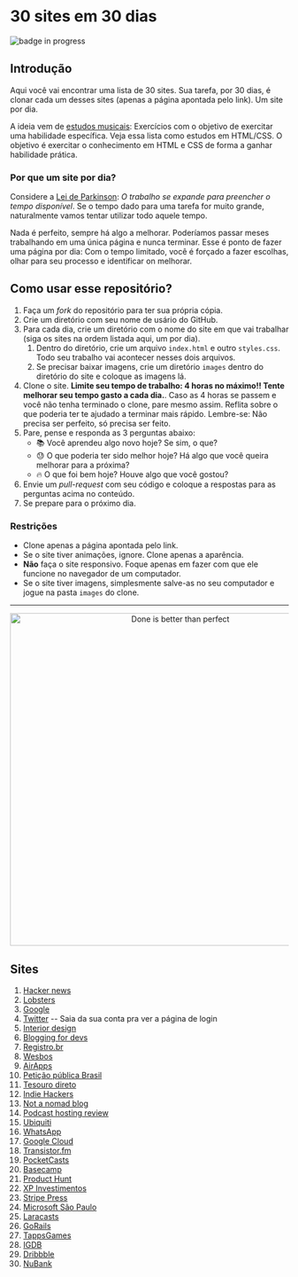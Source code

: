 # 30 sites em 30 dias

![badge in progress](https://img.shields.io/badge/status-done-success)

## Introdução

Aqui você vai encontrar uma lista de 30 sites. Sua tarefa, por 30 dias, é clonar cada um desses sites (apenas a página apontada pelo link). Um site por dia.

A ideia vem de [estudos musicais](https://pt.wikipedia.org/wiki/Estudo_(m%C3%BAsica)): Exercícios com o objetivo de exercitar uma habilidade específica.
Veja essa lista como estudos em HTML/CSS. O objetivo é exercitar o conhecimento em HTML e CSS de forma a ganhar habilidade prática.

### Por que um site por dia?

Considere a [Lei de Parkinson](https://pt.wikipedia.org/wiki/Lei_de_Parkinson): _O trabalho se expande para preencher o tempo disponível_. Se o tempo dado para uma tarefa for muito grande, naturalmente vamos tentar utilizar todo aquele tempo.

Nada é perfeito, sempre há algo a melhorar. Poderíamos passar meses trabalhando em uma única página e nunca terminar.
Esse é ponto de fazer uma página por dia: Com o tempo limitado, você é forçado a fazer escolhas, olhar para seu processo e identificar on melhorar.

## Como usar esse repositório?

1. Faça um _fork_ do repositório para ter sua própria cópia.
2. Crie um diretório com seu nome de usário do GitHub.
2. Para cada dia, crie um diretório com o nome do site em que vai trabalhar (siga os sites na ordem listada aqui, um por dia).
    1. Dentro do diretório, crie um arquivo `index.html` e outro `styles.css`. Todo seu trabalho vai acontecer nesses dois arquivos.
    1. Se precisar baixar imagens, crie um diretório `images` dentro do diretório do site e coloque as imagens lá.
4. Clone o site. **Limite seu tempo de trabalho: 4 horas no máximo!! Tente melhorar seu tempo gasto a cada dia.**. Caso as 4 horas se passem e você não tenha terminado o clone, pare mesmo assim. Reflita sobre o que poderia ter te ajudado a terminar mais rápido. Lembre-se: Não precisa ser perfeito, só precisa ser feito.
5. Pare, pense e responda as 3 perguntas abaixo:
    - 📚 Você aprendeu algo novo hoje? Se sim, o que?
    - 😓 O que poderia ter sido melhor hoje? Há algo que você queira melhorar para a próxima?
    - 🔥 O que foi bem hoje? Houve algo que você gostou?
6. Envie um _pull-request_ com seu código e coloque a respostas para as perguntas acima no conteúdo.
7. Se prepare para o próximo dia.

### Restrições

- Clone apenas a página apontada pelo link.
- Se o site tiver animações, ignore. Clone apenas a aparência.
- **Não** faça o site responsivo. Foque apenas em fazer com que ele funcione no navegador de um computador.
- Se o site tiver imagens, simplesmente salve-as no seu computador e jogue na pasta `images` do clone.

---

<p align="center">
    <img align="center" src="https://adamstacoviak.com/uploads/2012/02/done-is-better-than-perfect.png" width="600" alt="Done is better than perfect"/>
</p>

## Sites

1. [Hacker news](https://news.ycombinator.com/)
1. [Lobsters](https://lobste.rs/)
1. [Google](https://www.google.com/)
1. [Twitter](https://twitter.com/) -- Saia da sua conta pra ver a página de login
1. [Interior design](https://dribbble.com/shots/11998478-Decoore-Interior-Mobile-Concept)
1. [Blogging for devs](https://bloggingfordevs.com/blog/)
1. [Registro.br](https://registro.br/)
1. [Wesbos](https://wesbos.com/)
1. [AirApps](https://airapps.co/)
1. [Petição pública Brasil](https://peticaopublica.com.br/default.aspx)
1. [Tesouro direto](https://www.tesourodireto.com.br/)
1. [Indie Hackers](https://www.indiehackers.com/)
1. [Not a nomad blog](https://notanomadblog.com/categories/photography/)
1. [Podcast hosting review](https://podcasthosting.review/)
1. [Ubiquiti](https://www.ui.com/products/#default)
1. [WhatsApp](https://www.whatsapp.com/features/)
1. [Google Cloud](https://cloud.google.com/gcp/)
1. [Transistor.fm](https://transistor.fm/pricing/)
1. [PocketCasts](https://www.pocketcasts.com/)
1. [Basecamp](https://basecamp.com/before-and-after)
1. [Product Hunt](https://www.producthunt.com/)
1. [XP Investimentos](https://www.xpi.com.br/)
1. [Stripe Press](https://press.stripe.com/)
1. [Microsoft São Paulo](https://careers.microsoft.com/professionals/us/en/l-sao-paulo)
1. [Laracasts](https://laracasts.com/browse/all)
1. [GoRails](https://gorails.com/series)
1. [TappsGames](http://tappsgames.com/)
1. [IGDB](https://www.igdb.com/discover)
1. [Dribbble](https://dribbble.com/)
1. [NuBank](https://nubank.com.br/)
